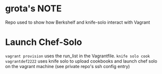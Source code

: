grota's NOTE
============
Repo used to show how Berkshelf and knife-solo interact with Vagrant

Launch Chef-Solo
================

`vagrant provision` uses the run\_list in the Vagrantfile.
`knife solo cook vagrantdef2222` uses knife solo to upload cookbooks and launch chef solo on the vagrant machine (see private repo's ssh config entry)
